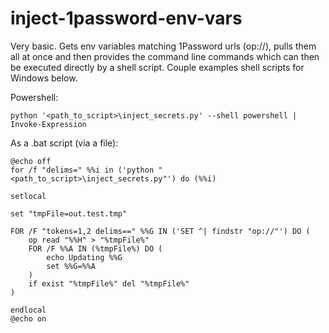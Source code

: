 # inject-1password-env-vars

Very basic. Gets env variables matching 1Password urls (op://), pulls them all at once and then provides the command line commands which can then be executed directly by a shell script. Couple examples shell scripts for Windows below.

Powershell:

```pwsh
python '<path_to_script>\inject_secrets.py' --shell powershell | Invoke-Expression
```

As a .bat script (via a file):

```winbatch
@echo off
for /f "delims=" %%i in ('python "<path_to_script>\inject_secrets.py"') do (%%i)

setlocal

set "tmpFile=out.test.tmp"

FOR /F "tokens=1,2 delims==" %%G IN ('SET ^| findstr "op://"') DO (
    op read "%%H" > "%tmpFile%"
    FOR /F %%A IN (%tmpFile%) DO (
        echo Updating %%G
        set %%G=%%A
    )
    if exist "%tmpFile%" del "%tmpFile%"
)

endlocal
@echo on
```
